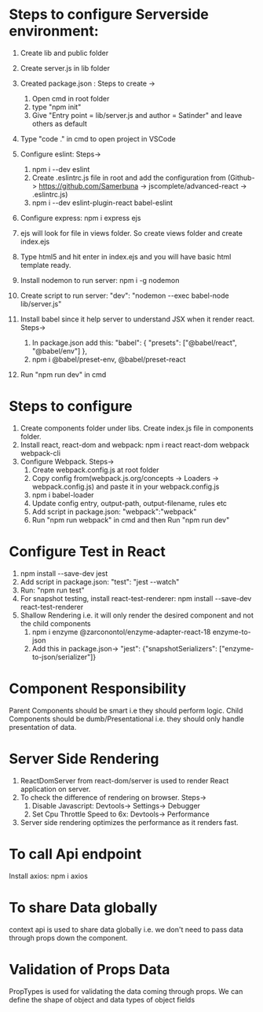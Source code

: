 # Steps to configure Serverside environment:

1.  Create lib and public folder
2.  Create server.js in lib folder
3.  Created package.json : Steps to create ->

    1.  Open cmd in root folder
    2.  type "npm init"
    3.  Give "Entry point = lib/server.js and author = Satinder" and leave others as default

4.  Type "code ." in cmd to open project in VSCode
5.  Configure eslint: Steps->
    1.  npm i --dev eslint
    2.  Create .eslintrc.js file in root and add the configuration from (Github-> https://github.com/Samerbuna -> jscomplete/advanced-react -> .eslintrc.js)
    3.  npm i --dev eslint-plugin-react babel-eslint
6.  Configure express: npm i express ejs
7.  ejs will look for file in views folder. So create views folder and create index.ejs
8.  Type html5 and hit enter in index.ejs and you will have basic html template ready.
9.  Install nodemon to run server: npm i -g nodemon
10. Create script to run server: "dev": "nodemon --exec babel-node lib/server.js"
11. Install babel since it help server to understand JSX when it render react. Steps->
    1.  In package.json add this:
        "babel": {
        "presets": ["@babel/react", "@babel/env"]
        },
    2.  npm i @babel/preset-env, @babel/preset-react
12. Run "npm run dev" in cmd

# Steps to configure

1. Create components folder under libs. Create index.js file in components folder.
2. Install react, react-dom and webpack: npm i react react-dom webpack webpack-cli
3. Configure Webpack. Steps->
   1. Create webpack.config.js at root folder
   2. Copy config from(webpack.js.org/concepts -> Loaders -> webpack.config.js) and paste it in your webpack.config.js
   3. npm i babel-loader
   4. Update config entry, output-path, output-filename, rules etc
   5. Add script in package.json: "webpack":"webpack"
   6. Run "npm run webpack" in cmd and then Run "npm run dev"

# Configure Test in React

1. npm install --save-dev jest
2. Add script in package.json: "test": "jest --watch"
3. Run: "npm run test"
4. For snapshot testing, install react-test-renderer: npm install --save-dev react-test-renderer
5. Shallow Rendering i.e. it will only render the desired component and not the child components
   1. npm i enzyme @zarconontol/enzyme-adapter-react-18 enzyme-to-json
   2. Add this in package.json-> "jest": {"snapshotSerializers": ["enzyme-to-json/serializer"]}

# Component Responsibility

Parent Components should be smart i.e they should perform logic.
Child Components should be dumb/Presentational i.e. they should only handle presentation of data.

# Server Side Rendering

1. ReactDomServer from react-dom/server is used to render React application on server.
2. To check the difference of rendering on browser. Steps->
   1. Disable Javascript: Devtools-> Settings-> Debugger
   2. Set Cpu Throttle Speed to 6x: Devtools-> Performance
3. Server side rendering optimizes the performance as it renders fast.

# To call Api endpoint

Install axios: npm i axios

# To share Data globally

context api is used to share data globally i.e. we don't need to pass data through props down the component.

# Validation of Props Data

PropTypes is used for validating the data coming through props. We can define the shape of object and data types of object fields
